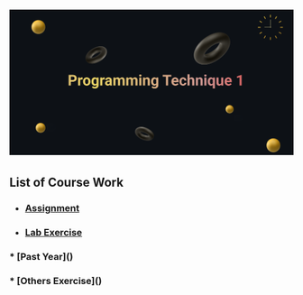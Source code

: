 <h1>
<p align=”center”>
<img width=”200" height=”200" src="https://github.com/SabrinaHeng/Programming-Technique-1/blob/main/Make%20your%20README%20(2).png" alt=”my banner”>
</p>
</h1>

<h2>
  List of Course Work
</h2>

<h3>
  
 * [Assignment](https://github.com/SabrinaHeng/Programming-Technique-1/tree/main/Assignment)
</h3>

<h3>
  
 * [Lab Exercise](https://github.com/SabrinaHeng/Programming-Technique-1/tree/main/Lab%20Exercise)
</h3>

<h3>
* [Past Year]()
</h3>

<h3>
 * [Others Exercise]()
</h3>
